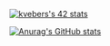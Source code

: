 [![kvebers's 42 stats](https://badge42.vercel.app/api/v2/clhazlfy3003508mmh53tnkrc/stats?cursusId=21&coalitionId=158)](https://github.com/JaeSeoKim/badge42)

[![Anurag's GitHub stats](https://github-readme-stats.vercel.app/api?username=kvebers)](https://github.com/kvebers/github-readme-stats)
